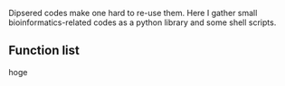 Dipsered codes make one hard to re-use them. Here I gather small bioinformatics-related codes as a python library and some shell scripts.

## Function list

hoge